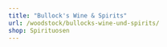 ```yaml
---
title: "Bullock's Wine & Spirits"
url: /woodstock/bullocks-wine-und-spirits/
shop: Spirituosen
---
```

